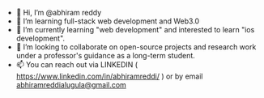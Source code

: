 - 👋 Hi, I’m @abhiram reddy
- 👀 I’m learning full-stack web development and Web3.0
- 🌱 I’m currently learning "web development" and interested to learn "ios development".
- 💞️ I’m looking to collaborate on open-source projects and research work under a professor's guidance as a long-term student.
- 📫 You can reach out via LINKEDIN ( https://www.linkedin.com/in/abhiramreddi/ ) or by email abhiramreddialugula@gmail.com

<!---
abiredi/abiredi is a ✨ special ✨ repository because its `README.md` (this file) appears on your GitHub profile.
You can click the Preview link to take a look at your changes.
--->
